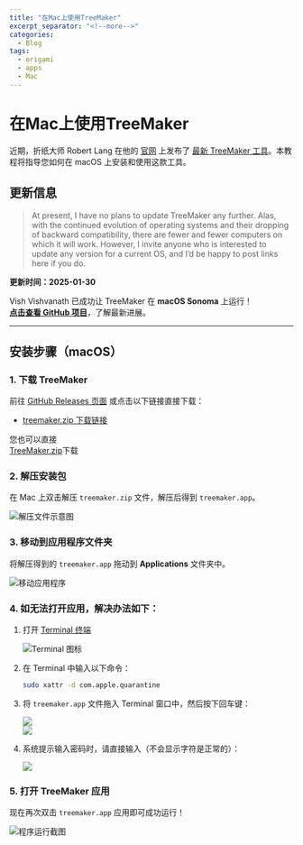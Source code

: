 ```yaml
---
title: "在Mac上使用TreeMaker"
excerpt_separator: "<!--more-->"
categories:
  - Blog
tags:
  - origami
  - apps
  - Mac
---
```


# 在Mac上使用TreeMaker
近期，折纸大师 Robert Lang 在他的 [官网](https://langorigami.com/) 上发布了 [最新 TreeMaker 工具](https://langorigami.com/article/treemaker/)。本教程将指导您如何在 macOS 上安装和使用这款工具。

<!--more-->

## 更新信息

> At present, I have no plans to update TreeMaker any further. Alas, with the continued evolution of operating systems and their dropping of backward compatibility, there are fewer and fewer computers on which it will work. However, I invite anyone who is interested to update any version for a current OS, and I’d be happy to post links here if you do.

**更新时间：2025-01-30**

Vish Vishvanath 已成功让 TreeMaker 在 **macOS Sonoma** 上运行！  
**[点击查看 GitHub 项目](https://github.com/vishvish/treemaker)**，了解最新进展。

---

## 安装步骤（macOS）

### 1. 下载 TreeMaker

前往 [GitHub Releases 页面](https://github.com/vishvish/treemaker/releases) 或点击以下链接直接下载：

- [treemaker.zip 下载链接](https://github.com/vishvish/treemaker/releases/download/v5.1.1M-beta/TreeMaker.zip)

您也可以直接  
[TreeMaker.zip](https://github.com/user-attachments/files/19907649/TreeMaker.zip)下载

### 2. 解压安装包

在 Mac 上双击解压 `treemaker.zip` 文件，解压后得到 `treemaker.app`。

![解压文件示意图](https://www.zhezhixueyuan.com/data/attachment/album/202503/18/193916ssp5s2a3js5if5li.png)

### 3. 移动到应用程序文件夹

将解压得到的 `treemaker.app` 拖动到 **Applications** 文件夹中。

![移动应用程序](https://www.zhezhixueyuan.com/data/attachment/album/202503/18/194332z5aedaedaflk1nkf.png)

### 4. 如无法打开应用，解决办法如下：

1. 打开 [Terminal 终端](https://support.apple.com/zh-cn/guide/terminal/welcome/mac)

   ![Terminal 图标](https://help.apple.com/assets/65DFB7A79DFEC61A7A0517AC/65DFB7A793CD15C0410BA37D/zh_CN/d94aa1c4979b25e9ffbda97fcbae219a.png)

2. 在 Terminal 中输入以下命令：

   ```bash
   sudo xattr -d com.apple.quarantine 
   ```

3. 将 `treemaker.app` 文件拖入 Terminal 窗口中，然后按下回车键：

   ![](https://www.zhezhixueyuan.com/data/attachment/album/202503/18/195248n3nkaaz7q737bsq7.png)  
   ![](https://www.zhezhixueyuan.com/data/attachment/album/202503/18/195249nl1ggpu91vvo0opg.png)

4. 系统提示输入密码时，请直接输入（不会显示字符是正常的）：

   ![](https://www.zhezhixueyuan.com/data/attachment/album/202503/18/195500o60262jxq6q2zbr3.png)

### 5. 打开 TreeMaker 应用

现在再次双击 `treemaker.app` 应用即可成功运行！

![程序运行截图](https://www.zhezhixueyuan.com/data/attachment/album/202503/18/195739tw1u1ge44vg4g8gc.png)

